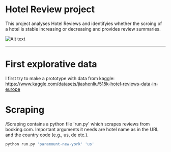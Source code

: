 # Hotel Review project

This project analyses Hotel Reviews and identifyies whether the scroing of a hotel is stable increasing or decreasing and provides review summaries.


![Alt text](Booking_page.png)

_________________________________________________________________________________________________________

# First explorative data
I first try to make a prototype with data from kaggle:
https://www.kaggle.com/datasets/jiashenliu/515k-hotel-reviews-data-in-europe 


# Scraping
/Scraping contains a python file 'run.py' which scrapes reviews from booking.com. Important  arguments it needs are hotel name as in the URL and the country code (e.g., us, de etc.).


```bash
python run.py 'paramount-new-york' 'us'
```
